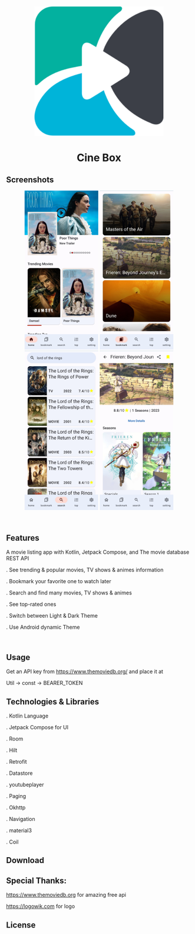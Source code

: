 <!-- logo -->
<p align="center">
  <img width='350' src="cine_box_logo.svg">
</p>

<!-- tag line -->
<h1 align='center'> Cine Box</h1>

## Screenshots

<p align='center'>
  <img  width='200'  src='screenshots/home.jpg' />
  <img  width='200'  src='screenshots/bookmark.jpg' />
  <img  width='200'  src='screenshots/search.jpg' />
  <img  width='200'  src='screenshots/details.jpg' />
</p>

<br/>

## Features

A movie listing app with Kotlin, Jetpack Compose, and The movie database REST API

. See trending & popular movies, TV shows & animes information

. Bookmark your favorite one to watch later

. Search and find many movies, TV shows & animes

. See top-rated ones 

. Switch between Light & Dark Theme

. Use Android dynamic Theme

<br/>

## Usage

Get an API key from https://www.themoviedb.org/ and place it at

Util -> const -> BEARER_TOKEN

## Technologies & Libraries

. Kotlin Language

. Jetpack Compose for UI

. Room

. Hilt

. Retrofit

. Datastore

. youtubeplayer

. Paging

. Okhttp

. Navigation

. material3

. Coil

## Download

## Special Thanks:

https://www.themoviedb.org for amazing free api

https://logowik.com for logo


## License 


